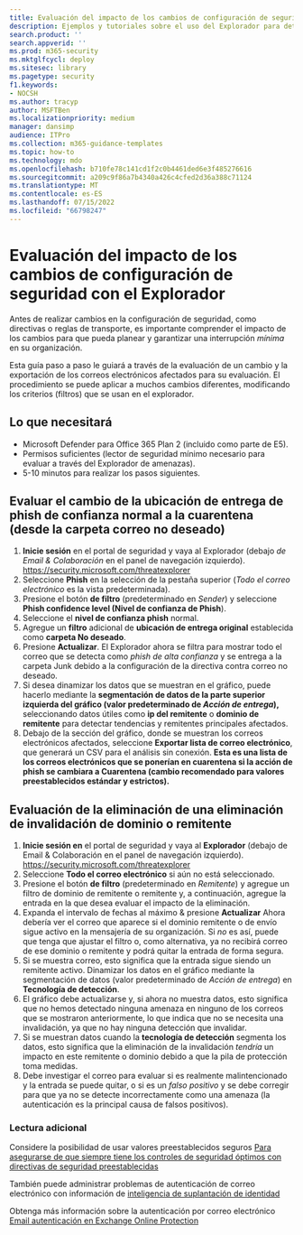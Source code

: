 ```yaml
---
title: Evaluación del impacto de los cambios de configuración de seguridad con el Explorador
description: Ejemplos y tutoriales sobre el uso del Explorador para determinar el impacto de un cambio de control de seguridad (configuración) en Microsoft Defender para Office 365
search.product: ''
search.appverid: ''
ms.prod: m365-security
ms.mktglfcycl: deploy
ms.sitesec: library
ms.pagetype: security
f1.keywords:
- NOCSH
ms.author: tracyp
author: MSFTBen
ms.localizationpriority: medium
manager: dansimp
audience: ITPro
ms.collection: m365-guidance-templates
ms.topic: how-to
ms.technology: mdo
ms.openlocfilehash: b710fe78c141cd1f2c0b4461ded6e3f485276616
ms.sourcegitcommit: a209c9f86a7b4340a426c4cfed2d36a388c71124
ms.translationtype: MT
ms.contentlocale: es-ES
ms.lasthandoff: 07/15/2022
ms.locfileid: "66798247"
---
```

# <a name="assess-the-impact-of-security-configuration-changes-with-explorer"></a>Evaluación del impacto de los cambios de configuración de seguridad con el Explorador

Antes de realizar cambios en la configuración de seguridad, como directivas o reglas de transporte, es importante comprender el impacto de los cambios para que pueda planear y garantizar una interrupción *mínima* en su organización.

Esta guía paso a paso le guiará a través de la evaluación de un cambio y la exportación de los correos electrónicos afectados para su evaluación. El procedimiento se puede aplicar a muchos cambios diferentes, modificando los criterios (filtros) que se usan en el explorador.

## <a name="what-youll-need"></a>Lo que necesitará

- Microsoft Defender para Office 365 Plan 2 (incluido como parte de E5).
- Permisos suficientes (lector de seguridad mínimo necesario para evaluar a través del Explorador de amenazas).
- 5-10 minutos para realizar los pasos siguientes.

## <a name="assess-changing-normal-confidence-phish-delivery-location-to-quarantine-from-the-junk-email-folder"></a>Evaluar el cambio de la ubicación de entrega de phish de confianza normal a la cuarentena (desde la carpeta correo no deseado)

1. **Inicie sesión** en el portal de seguridad y vaya al Explorador (debajo *de Email & Colaboración* en el panel de navegación izquierdo). <https://security.microsoft.com/threatexplorer>
1. Seleccione **Phish** en la selección de la pestaña superior (*Todo el correo electrónico* es la vista predeterminada).
1. Presione el botón **de filtro** (predeterminado en *Sender*) y seleccione **Phish confidence level (Nivel de confianza de Phish**).
1. Seleccione el **nivel de confianza phish** normal.
1. Agregue un **filtro** adicional de **ubicación de entrega original** establecida como **carpeta No deseado**.
1. Presione **Actualizar**. El Explorador ahora se filtra para mostrar todo el correo que se detecta como *phish de alta confianza* y se entrega a la carpeta Junk debido a la configuración de la directiva contra correo no deseado.
1. Si desea dinamizar los datos que se muestran en el gráfico, puede hacerlo mediante la **segmentación de datos de la parte superior izquierda del gráfico (valor predeterminado de *Acción de entrega*),** seleccionando datos útiles como **ip del remitente** o **dominio de remitente** para detectar tendencias y remitentes principales afectados.
1. Debajo de la sección del gráfico, donde se muestran los correos electrónicos afectados, seleccione **Exportar lista de correo electrónico**, que generará un CSV para el análisis sin conexión. **Esta es una lista de los correos electrónicos que se ponerían en cuarentena si la acción de phish se cambiara a Cuarentena (cambio recomendado para valores preestablecidos estándar y estrictos).**

## <a name="assess-removing-a-sender--domain-override-removal"></a>Evaluación de la eliminación de una eliminación de invalidación de dominio o remitente

1. **Inicie sesión en** el portal de seguridad y vaya al **Explorador** (debajo de Email & Colaboración en el panel de navegación izquierdo). <https://security.microsoft.com/threatexplorer>
1. Seleccione **Todo el correo electrónico** si aún no está seleccionado.
1. Presione el botón **de filtro** (predeterminado en *Remitente*) y agregue un filtro de dominio de remitente o remitente y, a continuación, agregue la entrada en la que desea evaluar el impacto de la eliminación.
1. Expanda el intervalo de fechas al máximo & presione **Actualizar** Ahora debería ver el correo que aparece si el dominio remitente o de envío sigue activo en la mensajería de su organización. Si *no* es así, puede que tenga que ajustar el filtro o, como alternativa, ya no recibirá correo de ese dominio o remitente y podrá quitar la entrada de forma segura.
1. Si se muestra correo, esto significa que la entrada sigue siendo un remitente activo. Dinamizar los datos en el gráfico mediante la segmentación de datos (valor predeterminado de *Acción de entrega*) en **Tecnología de detección**.
1. El gráfico debe actualizarse y, si ahora no muestra datos, esto significa que no hemos detectado ninguna amenaza en ninguno de los correos que se mostraron anteriormente, lo que indica que no se necesita una invalidación, ya que no hay ninguna detección que invalidar.
1. Si se muestran datos cuando la **tecnología de detección** segmenta los datos, esto significa que la eliminación de la invalidación *tendría* un impacto en este remitente o dominio debido a que la pila de protección toma medidas.
1. Debe investigar el correo para evaluar si es realmente malintencionado y la entrada se puede quitar, o si es un *falso positivo* y se debe corregir para que ya no se detecte incorrectamente como una amenaza (la autenticación es la principal causa de falsos positivos).

### <a name="further-reading"></a>Lectura adicional

Considere la posibilidad de usar valores preestablecidos seguros [Para asegurarse de que siempre tiene los controles de seguridad óptimos con directivas de seguridad preestablecidas](/microsoft-365/security/office-365-security/step-by-step-guides/ensuring-you-always-have-the-optimal-security-controls-with-preset-security-policies)

También puede administrar problemas de autenticación de correo electrónico con información de [inteligencia de suplantación de identidad](/microsoft-365/security/office-365-security/learn-about-spoof-intelligence)

Obtenga más información sobre la autenticación por correo electrónico [Email autenticación en Exchange Online Protection](/microsoft-365/security/office-365-security/email-validation-and-authentication)
